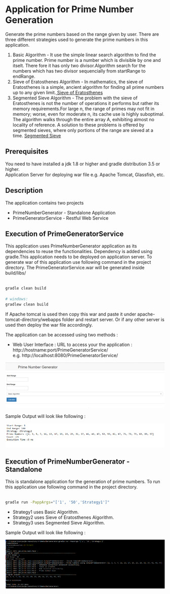 Application for Prime Number Generation
=======================================
Generate the prime numbers based on the range given by user. There are three different strategies used to generate the prime numbers in this application.<br/>
1) Basic Algorithm - It use the simple linear search algorithm to find the prime number. Prime number is a number which is divisible by one and itselt.
There fore it has only two divisor.Algorithm search for the numbers which has two divisor sequencially from startRange to endRange.<br/>
2) Sieve of Eratosthenes Algorithm - In mathematics, the sieve of Eratosthenes is a simple, ancient algorithm for finding all prime numbers up to any given limit.<a href="https://en.wikipedia.org/wiki/Sieve_of_Eratosthenes">
Sieve of Eratosthenes</a><br/>
3) Segmented Sieve Algorithm - The problem with the sieve of Eratosthenes is not the number of operations it performs but rather its memory requirements.For large n, the range of primes may not fit in memory; worse, even for moderate n, its cache use is highly suboptimal. The algorithm walks through the entire array A, exhibiting almost no locality of reference.
A solution to these problems is offered by segmented sieves, where only portions of the range are sieved at a time.
<a href="https://en.wikipedia.org/wiki/Sieve_of_Eratosthenes#Segmented_sieve">Segmented Sieve</a></br>

Prerequisites
------------

You need to have installed a jdk 1.8 or higher and gradle distribution 3.5 or higher.<br/>
Application Server for deploying war file e.g. Apache Tomcat, Glassfish, etc.

Description
------------
The application contains two projects <br/>
* PrimeNumberGenerator - Standalone Application
* PrimeGeneratorService - Restful Web Service 

Execution of PrimeGeneratorService
----------------------------------
This application uses PrimeNumberGenerator application as its dependencies to reuse the functionalities. Dependency is added using gradle.This application needs to be deployed on application server. To generate war of this application use following command in the project directory.
The PrimeGeneratorService.war will be generated inside build/libs/
```bash

gradle clean build

# windows:
gradlew clean build
```

If Apache tomcat is used then copy this war and paste it under apache-tomcat-directory/webapps folder and restart server.
Or if any other server is used then deploy the war file accordingly.

The application can be accessed using two methods :

* Web User Interface : URL to access your the application : http://hostname:port/PrimeGeneratorService/ <br>
e.g. http://localhost:8080/PrimeGeneratorService/


![Screenshot](screenshot.png)

Sample Output will look like following :

![Screenshot](output_screenshot.png)


Execution of PrimeNumberGenerator -Standalone
---------------------------------------------
This is standalone application for the generation of prime numbers. To run this application use following command in the project directory.
```bash

gradle run -PappArgs="['1', '50','Strategy1']"

```
* Strategy1 uses Basic Algorithm.
* Strategy2 uses Sieve of Eratosthenes Algorithm.
* Strategy3 uses Segmented Sieve Algorithm.

Sample Output will look like following :

![Screenshot](output_screenshot2.png)
